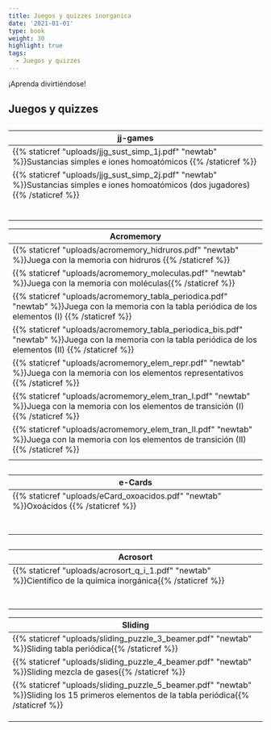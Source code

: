 ```yaml
---
title: Juegos y quizzes inorganica
date: '2021-01-01'
type: book
weight: 30
highlight: true
tags:
  - Juegos y quizzes
---
```


¡Aprenda divirtiéndose!

<!--more-->

## Juegos y quizzes

## 

| jj-games                                                     |
| ------------------------------------------------------------ |
| {{% staticref "uploads/jjg_sust_simp_1j.pdf" "newtab" %}}Sustancias simples e iones homoatómicos {{% /staticref %}} |
| {{% staticref "uploads/jjg_sust_simp_2j.pdf" "newtab" %}}Sustancias simples e iones homoatómicos (dos jugadores) {{% /staticref %}} |
|                                                              |
|                                                              |
|                                                              |
|                                                              |
|                                                              |
|                                                              |

| Acromemory                                                   |
| ------------------------------------------------------------ |
| {{% staticref "uploads/acromemory_hidruros.pdf" "newtab" %}}Juega con la memoria con hidruros  {{% /staticref %}} |
| {{% staticref "uploads/acromemory_moleculas.pdf" "newtab" %}}Juega con la memoria con moléculas{{% /staticref %}} |
| {{% staticref "uploads/acromemory_tabla_periodica.pdf" "newtab" %}}Juega con la memoria con la tabla periódica de los elementos (I) {{% /staticref %}} |
| {{% staticref "uploads/acromemory_tabla_periodica_bis.pdf" "newtab" %}}Juega con la memoria con la tabla periódica de los elementos (II) {{% /staticref %}} |
| {{% staticref "uploads/acromemory_elem_repr.pdf" "newtab" %}}Juega con la memoria con los elementos representativos {{% /staticref %}} |
| {{% staticref "uploads/acromemory_elem_tran_I.pdf" "newtab" %}}Juega con la memoria con los elementos de transición (I) {{% /staticref %}} |
| {{% staticref "uploads/acromemory_elem_tran_II.pdf" "newtab" %}}Juega con la memoria con los elementos de transición (II) {{% /staticref %}} |
|                                                              |

## 

| e-Cards                                                      |
| ------------------------------------------------------------ |
| {{% staticref "uploads/eCard_oxoacidos.pdf" "newtab" %}}Oxoácidos  {{% /staticref %}} |
|                                                              |
|                                                              |
|                                                              |
|                                                              |
|                                                              |
|                                                              |
|                                                              |

## 

| Acrosort                                                     |
| ------------------------------------------------------------ |
| {{% staticref "uploads/acrosort_q_i_1.pdf" "newtab" %}}Científico de la química inorgánica{{% /staticref %}} |
|                                                              |
|                                                              |
|                                                              |
|                                                              |
|                                                              |
|                                                              |
|                                                              |



| Sliding                                                      |
| ------------------------------------------------------------ |
| {{% staticref "uploads/sliding_puzzle_3_beamer.pdf" "newtab" %}}Sliding tabla periódica{{% /staticref %}} |
| {{% staticref "uploads/sliding_puzzle_4_beamer.pdf" "newtab" %}}Sliding mezcla de gases{{% /staticref %}} |
| {{% staticref "uploads/sliding_puzzle_5_beamer.pdf" "newtab" %}}Sliding los 15 primeros elementos de la tabla periódica{{% /staticref %}} |
|                                                              |
|                                                              |
|                                                              |
